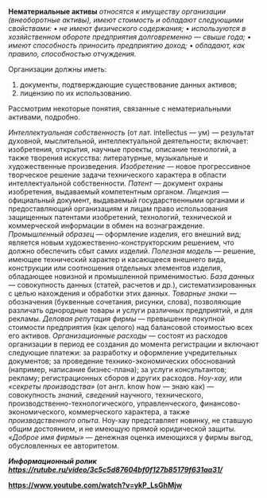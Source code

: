 **Нематериальные активы** _относятся к имуществу организации (внеоборотные активы), имеют стоимость и обладают следующими свойствами:_
	• _не имеют физического содержания;_
	• _используются в хозяйственном обороте предприятия долговременно — свыше года;_
	• _имеют способность приносить предприятию доход;_
	• _обладают, как правило, способностью отчуждения._

Организации должны иметь:
1) документы, подтверждающие существование данных активов;
2) лицензию по их использованию.

Рассмотрим некоторые понятия, связанные с нематериальными активами, подробно.

_Интеллектуальная собственность_ (от лат. intellectus — ум) — результат духовной, мыслительной, интеллектуальной деятельности; включает: изобретения, открытия, научные проекты, описание технологий, а также творения искусства: литературные, музыкальные и художественные произведения.
_Изобретение_ — новое прогрессивное творческое решение задачи технического характера в области интеллектуальной собственности.
_Патент_ — документ охраны изобретения, выдаваемый компетентным органом.
_Лицензия_ — официальный документ, выдаваемый государственными органами и предоставляющий организациям и лицам право использования защищенных патентами изобретений, технологий, технической и коммерческой информации в обмен на вознаграждение.
_Промышленный образец —_ оформление изделия, его внешний вид; является новым художественно-конструкторским решением, что должно обеспечить сбыт самих изделий.
_Полезная модель_ — решение, имеющее технический характер и касающееся внешнего вида, конструкции или соотношения отдельных элементов изделия, обладающее новизной и промышленной применимостью.
_База данных_ — совокупность данных (статей, расчетов и др.), систематизированных с целью нахождения и обработки этих данных.
_Товарные знаки —_ обозначения (буквенные сочетания, рисунки, слова), позволяющие различать однородные товары и услуги различных предприятий, и для рекламы.
_Деловая репутация фирмы_ — превышение покупной стоимости предприятия (как целого) над балансовой стоимостью всех его активов.
_Организационные расходы —_ состоят из расходов организации в период ее создания до момента регистрации и включают следующие платежи: за разработку и оформление учредительных документов; за проведение технико-экономических обоснований (например, написание бизнес-плана); за услуги консультантов; рекламу; регистрационных сборов и других расходов.
_Ноу-хау,_ или _«секреты производства»_ (от англ. know how — знаю как) — совокупность _знаний, сведений_ научного, технического, производственно-технологического, управленческого, финансово-экономического, коммерческого характера, а также _производственного опыта._ Ноу-хау представляет новинку, не ставшую общим достоянием, и не имеющую прямой юридической защиты.
_«Доброе имя фирмы»_ — денежная оценка имеющихся у фирмы выгод, обусловленных ее авторитетом.

**_Информационный ролик_**
**_<https://rutube.ru/video/3c5c5d87604bf0f127b85179f631aa31/>_**

**<https://www.youtube.com/watch?v=ykP_LsGhMjw>**